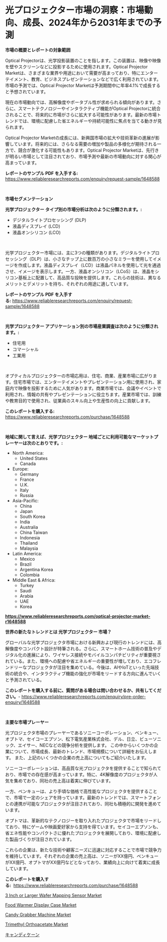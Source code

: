 <p><h1>光プロジェクター市場の洞察：市場動向、成長、2024年から2031年までの予測</h1></p><p><strong>市場の概要とレポートの対象範囲</strong></p>
<p><p>Optical Projectorは、光学投影装置のことを指します。この装置は、映像や映像を壁やスクリーンなどに投影するために使用されます。Optical Projector Marketは、さまざまな業界や用途において需要が高まっており、特にエンターテイメント、教育、ビジネスプレゼンテーションなどで広く利用されています。市場の予測では、Optical Projector Marketは予測期間中に年率4.1%で成長すると予想されています。</p><p>現在の市場動向では、高解像度やポータブル性が求められる傾向があります。さらに、スマートテクノロジーやインタラクティブ機能がOptical Projectorに統合されることで、将来的に市場がさらに拡大する可能性があります。最新の市場トレンドでは、環境に配慮した省エネルギーや持続可能性に焦点を当てる動きが見られます。</p><p>Optical Projector Marketの成長には、新興国市場の拡大や技術革新の進展が影響しています。将来的には、さらなる需要の増加や製品の多様化が期待される一方で、競合が激化する可能性もあります。Optical Projector Marketは、先行きが明るい市場として注目されており、市場予測や最新の市場動向に対する関心が高まっています。</p></p>
<p><strong>レポートのサンプル PDF を入手する:</strong> <a href="https://www.reliableresearchreports.com/enquiry/request-sample/1648588">https://www.reliableresearchreports.com/enquiry/request-sample/1648588</a></p>
<p>&nbsp;</p>
<p><strong>市場セグメンテーション</strong></p>
<p><strong>光学プロジェクター タイプ別の市場分析は次のように分類されます。:</strong></p>
<p><ul><li>デジタルライトプロセッシング (DLP)</li><li>液晶ディスプレイ (LCD)</li><li>液晶オンシリコン (LCO)</li></ul></p>
<p>&nbsp;</p>
<p><p>光学プロジェクター市場には、主に3つの種類があります。デジタルライトプロセッシング（DLP）は、小さなチップ上に数百万の小さなミラーを使用してイメージを作成します。液晶ディスプレイ（LCD）は液晶パネルを使用して光を通過させ、イメージを表示します。一方、液晶オンシリコン（LCoS）は、液晶をシリコン基板上に配置して、高品質な投映を提供します。これらの技術は、異なるメリットとデメリットを持ち、それぞれの用途に適しています。</p></p>
<p><strong>レポートのサンプル PDF を入手する:</strong>&nbsp;<a href="https://www.reliableresearchreports.com/enquiry/request-sample/1648588">https://www.reliableresearchreports.com/enquiry/request-sample/1648588</a></p>
<p>&nbsp;</p>
<p><strong> 光学プロジェクター アプリケーション別の市場産業調査は次のように分類されます。:</strong></p>
<p><ul><li>住宅用</li><li>コマーシャル</li><li>工業用</li></ul></p>
<p>&nbsp;</p>
<p><p>オプティカルプロジェクターの市場応用は、住宅、商業、産業市場に広がります。住宅市場では、エンターテイメントやプレゼンテーション用に使用され、家庭内で映像を投影するために人気があります。商業市場では、会議やイベントで利用され、情報の共有やプレゼンテーションに役立ちます。産業市場では、訓練や教育目的で使用され、従業員のスキル向上や生産性の向上に貢献します。</p></p>
<p><strong>このレポートを購入する:</strong>&nbsp; <a href="https://www.reliableresearchreports.com/purchase/1648588">https://www.reliableresearchreports.com/purchase/1648588</a></p>
<p>&nbsp;</p>
<p><strong>地域に関して言えば、光学プロジェクター 地域ごとに利用可能なマーケットプレーヤーは次のとおりです。:</strong></p>
<p><ul>
    <li>
        North America:
        <ul>
            <li>United States</li>
            <li>Canada</li>
        </ul>
    </li>
    <li>
        Europe:
        <ul>
            <li>Germany</li>
            <li>France</li>
            <li>U.K.</li>
            <li>Italy</li>
            <li>Russia</li>
        </ul>
    </li>
    <li>
        Asia-Pacific:
        <ul>
            <li>China</li>
            <li>Japan</li>
            <li>South Korea</li>
            <li>India</li>
            <li>Australia</li>
            <li>China Taiwan</li>
            <li>Indonesia</li>
            <li>Thailand</li>
            <li>Malaysia</li>
        </ul>
    </li>
    <li>
        Latin America:
        <ul>
            <li>Mexico</li>
            <li>Brazil</li>
            <li>Argentina Korea</li>
            <li>Colombia</li>
        </ul>
    </li>
    <li>
        Middle East & Africa:
        <ul>
            <li>Turkey</li>
            <li>Saudi</li>
            <li>Arabia</li>
            <li>UAE</li>
            <li>Korea</li>
        </ul>
    </li>
    </ul></p>
<p><strong><a href="https://www.reliableresearchreports.com/optical-projector-market-r1648588">https://www.reliableresearchreports.com/optical-projector-market-r1648588</a></strong>&nbsp;</p>
<p><strong>世界の新たなトレンドとは 光学プロジェクター 市場？</strong></p>
<p><p>グローバルな光学プロジェクタ市場における新興および現行のトレンドには、高解像度やコンパクト設計が特筆される。さらに、スマートホーム技術の普及やデジタル化の進展により、ワイヤレス接続やモバイルコンパチビリティが重要視されている。また、環境への配慮や省エネルギーの重要性が増しており、エコフレンドリーなプロジェクタが注目を集めている。今後は、AIやIoTといった先端技術の統合や、インタラクティブ機能の強化が市場をリードする方向に進んでいくと予測されている。</p></p>
<p><strong>このレポートを購入する前に、質問がある場合は問い合わせるか、共有してください。</strong>- <a href="https://www.reliableresearchreports.com/enquiry/pre-order-enquiry/1648588">https://www.reliableresearchreports.com/enquiry/pre-order-enquiry/1648588</a></p>
<p>&nbsp;</p>
<p><strong>主要な市場プレーヤー</strong></p>
<p><p>光プロジェクタ市場のプレーヤーであるソニーコーポレーション、ベンキュー、オプトマ、セイコーエプソン、松下電気産業株式会社、デル、日立、ビューソニック、エイサー、NECなどの競争分析を提供します。 この中からいくつかの企業について、市場成長、最新のトレンド、市場規模について詳細をお伝えします。 また、上記のいくつかの企業の売上高についてもご紹介いたします。</p><p>ソニーコーポレーションは、高品質な光プロジェクタを提供することで知られており、市場での存在感が高まっています。特に、4K解像度のプロジェクタが人気を集めており、同社の売上高は着実に伸びています。</p><p>一方、ベンキューは、より手頃な価格で高性能なプロジェクタを提供することで、市場で一定のシェアを持っています。最新のトレンドでは、スマートフォンとの連携が可能なプロジェクタが注目されており、同社も積極的に開発を進めています。</p><p>オプトマは、革新的なテクノロジーを取り入れたプロジェクタで市場をリードしており、特にゲームや映画愛好家から支持を得ています。セイコーエプソンも、省エネ性能やコンパクトさに優れたプロジェクタを展開しており、環境に配慮した製品づくりが注目されています。</p><p>これらの企業は、新たな技術や顧客ニーズに迅速に対応することで市場で競争力を維持しています。それぞれの企業の売上高は、ソニーがXX億円、ベンキューがXX億円、オプトマがXX億円などとなっており、業績向上に向けて着実に成長しています。</p></p>
<p><strong>このレポートを購入する:</strong>&nbsp;&nbsp;<a href="https://www.reliableresearchreports.com/purchase/1648588">https://www.reliableresearchreports.com/purchase/1648588</a></p>
<p><p><a href="https://unruly-ladybug-44b.notion.site/Decoding-3-Inch-or-Larger-Wafer-Mapping-Sensor-Market-Metrics-Market-Share-Trends-and-Growth-Patt-52bac35de7944ce7ad8113a3c4142d7c">3 Inch or Larger Wafer Mapping Sensor Market</a></p><p><a href="https://github.com/luckyshygirl/Market-Research-Report-List-4/blob/main/food-warmer-display-case-market.md">Food Warmer Display Case Market</a></p><p><a href="https://github.com/markusgodoy/Market-Research-Report-List-2/blob/main/candy-grabber-machine-market.md">Candy Grabber Machine Market</a></p><p><a href="https://issuu.com/reportprime-2/docs/trimethyl-orthoacetate-market-size-2030.pptx">Trimethyl Orthoacetate Market</a></p><p><a href="https://github.com/schmahlson/Market-Research-Report-List-1/blob/main/846551928269.md">キャンディケーン</a></p></p>